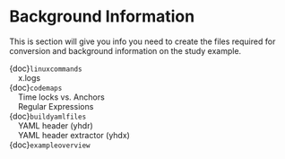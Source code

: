 Background Information
=======================

This is section will give you info you need to create the files required for conversion and background information on the study example.

{doc}`linuxcommands`\
&nbsp;  &nbsp; x.logs\
{doc}`codemaps`\
&nbsp;  &nbsp; Time locks vs. Anchors\
&nbsp;  &nbsp; Regular Expressions\
{doc}`buildyamlfiles`\
&nbsp;  &nbsp; YAML header (yhdr)\
&nbsp;  &nbsp; YAML header extractor (yhdx)\
{doc}`exampleoverview`
